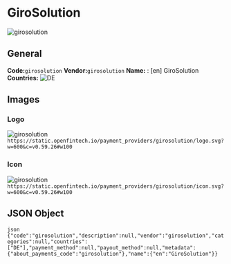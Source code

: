 # GiroSolution 
![girosolution](https://static.openfintech.io/payment_providers/girosolution/logo.svg?w=600&c=v0.59.26#w100) 
## General 
**Code:**`girosolution` 
**Vendor:**`girosolution` 
**Name:** 
:	[en] GiroSolution 
**Countries:** 
![DE](https://cdnjs.cloudflare.com/ajax/libs/flag-icon-css/3.3.0/flags/4x3/DE.svg#w24) 
 
## Images 
### Logo 
![girosolution](https://static.openfintech.io/payment_providers/girosolution/logo.svg?w=600&c=v0.59.26#w100) 
``` https://static.openfintech.io/payment_providers/girosolution/logo.svg?w=600&c=v0.59.26#w100 ``` 
### Icon 
![girosolution](https://static.openfintech.io/payment_providers/girosolution/icon.svg?w=600&c=v0.59.26#w100) 
``` https://static.openfintech.io/payment_providers/girosolution/icon.svg?w=600&c=v0.59.26#w100 ``` 
## JSON Object 
```json {"code":"girosolution","description":null,"vendor":"girosolution","categories":null,"countries":["DE"],"payment_method":null,"payout_method":null,"metadata":{"about_payments_code":"girosolution"},"name":{"en":"GiroSolution"}} ``` 
